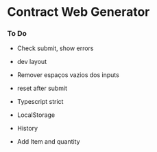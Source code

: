 # Contract Web Generator

### To Do
* Check submit, show errors
* dev layout
* Remover espaços vazios dos inputs
* reset after submit

* Typescript strict
* LocalStorage
* History
* Add Item and quantity




